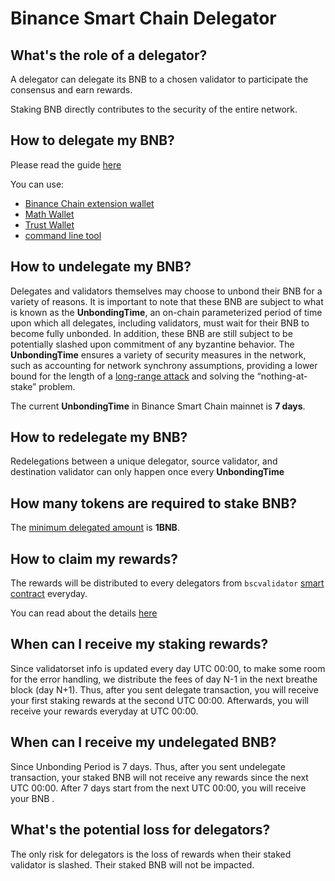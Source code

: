 # Binance Smart Chain Delegator

## What's the role of a delegator?

A delegator can delegate its BNB to a chosen validator to participate the consensus and earn rewards.


Staking BNB directly contributes to the security of the entire network.

## How to delegate my BNB?

Please read the guide [here](../../smart-chain/delegator/del-guide.md)

You can use:

* [Binance Chain extension wallet](../../smart-chain/wallet/binance.md)
* [Math Wallet](http://blog.mathwallet.xyz/?p=3890)
* [Trust Wallet](https://community.trustwallet.com/t/bnb-staking-with-trust-wallet/113243)
* [command line tool](https://github.com/binance-chain/node/releases/tag/v0.8.1)



## How to undelegate my BNB?

Delegates and validators themselves may choose to unbond their BNB for a variety of reasons. It is important to note that these BNB are subject to what is known as the **UnbondingTime**, an on-chain parameterized period of time upon which all delegates, including validators, must wait for their BNB to become fully unbonded. In addition, these BNB are still subject to be potentially slashed upon commitment of any byzantine behavior. The **UnbondingTime** ensures a variety of security measures in the network, such as accounting for network synchrony assumptions, providing a lower bound for the length of a [long-range attack](https://cosmos.network/docs/spec/ibc/references.html#3) and solving the “nothing-at-stake” problem.

The current  **UnbondingTime**  in Binance Smart Chain mainnet is **7 days**.

## How to redelegate my BNB?

Redelegations between a unique delegator, source validator, and destination validator can only happen once every **UnbondingTime**

## How many tokens are required to stake BNB?

The [minimum delegated amount](../../smart-chain/validator/Parameters.md) is **1BNB**.

## How to claim my rewards?

The rewards will be distributed to every delegators from `bscvalidator` [smart contract](https://bscscan.com/address/0x0000000000000000000000000000000000001000) everyday.

You can read about the details [here](../../guides/concepts/bc-staking.md)

## When can I receive my staking rewards?

Since validatorset info is updated every day UTC 00:00, to make some room for the error handling, we distribute the fees of day N-1 in the next breathe block (day N+1). Thus, after you sent delegate transaction, you will receive your first staking rewards at the second UTC 00:00. Afterwards, you will receive your rewards everyday at UTC 00:00.

## When can I receive my undelegated BNB?

Since Unbonding Period is 7 days. Thus, after you sent undelegate transaction, your staked BNB will not  receive any rewards since the next UTC 00:00. After 7 days start from the next UTC 00:00, you will receive your BNB .

## What's the potential loss for delegators?
The only risk for delegators is the loss of rewards when their staked validator is slashed. Their staked BNB will not be impacted. 
